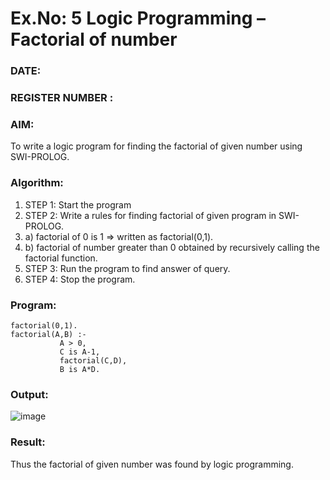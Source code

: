 # Ex.No: 5   Logic Programming – Factorial of number   
### DATE:                                                                            
### REGISTER NUMBER : 
### AIM: 
To  write  a logic program for finding the factorial of given number using SWI-PROLOG. 
### Algorithm:
1. STEP 1: Start the program
2. STEP 2:  Write a rules for finding factorial of given program in SWI-PROLOG.
3.   a)	factorial of 0 is 1 => written as factorial(0,1).
4.   b)	factorial of number greater than 0 obtained by recursively calling the factorial    function.
5. STEP 3: Run the program  to find answer of  query.
6. STEP 4: Stop the program.

### Program:
```
factorial(0,1).
factorial(A,B) :-  
           A > 0, 
           C is A-1,
           factorial(C,D),
           B is A*D.
```


### Output:
![image](https://github.com/Vijayalakshmi230/AI_Lab_2023-24/assets/127175503/b2d35e7f-faa4-4534-94cd-21ee80aec276)



### Result:
Thus the factorial of given number was found by logic programming. 
